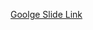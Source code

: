[Goolge Slide Link](https://docs.google.com/presentation/d/1A75PakJXY7raApU-OAx7mBwsi7o_ektbuqt7b68NZJ4/edit?usp=sharing)
